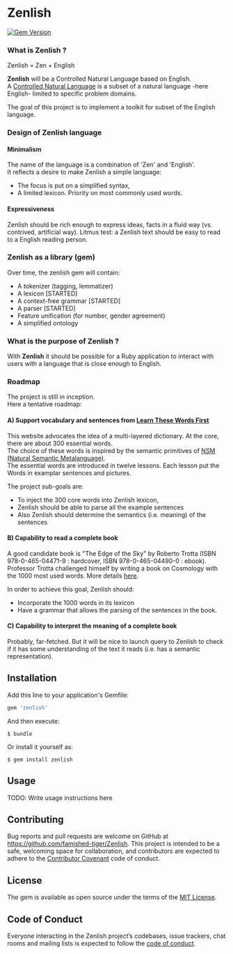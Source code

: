 # Zenlish
[![Gem Version](https://badge.fury.io/rb/zenlish.svg)](https://badge.fury.io/rb/zenlish)

### What is __Zenlish__ ?  

Zenlish = Zen + English  

__Zenlish__ will be a Controlled Natural Language based on English.  
A [Controlled Natural Language](https://en.wikipedia.org/wiki/Controlled_natural_language)
is a subset of a natural language -here English- limited to specific problem domains.

The goal of this project is to implement a toolkit for subset of the English language.


### Design of Zenlish language
#### Minimalism
The name of the language is a combination of 'Zen' and 'English'.  
It reflects a desire to make Zenlish a simple language:  
- The focus is put on a simplified syntax,
- A limited lexicon. Priority on most commonly used words.

#### Expressiveness
Zenlish should be rich enough to express ideas, facts in a fluid way (vs. contrived, artificial way).
Litmus test: a Zenlish text should be easy to read to a English reading person.

### Zenlish as a library (gem)
Over time, the zenlish gem will contain:
- A tokenizer (tagging, lemmatizer)
- A lexicon [STARTED]
- A context-free grammar [STARTED]
- A parser [STARTED]
- Feature unification (for number, gender agreement)
- A simplified ontology

### What is the purpose of __Zenlish__ ?
With __Zenlish__ it should be possible for a Ruby application to interact with
users with a language that is close enough to English.

### Roadmap
The project is still in inception.  
Here a tentative roadmap:

#### A) Support vocabulary and sentences from [Learn These Words First](http://learnthesewordsfirst.com/)
This website advocates the idea of a multi-layered dictionary.
At the core, there are about 300 essential words.  
The choice of these words is inspired by the semantic primitives of [NSM
(Natural Semantic Metalanguage)](https://en.wikipedia.org/wiki/Natural_semantic_metalanguage).  
The essential words are introduced in twelve lessons. Each lesson put the Words
in examplar sentences and pictures.

The project sub-goals are:
- To inject the 300 core words into Zenlish lexicon,
- Zenlish should be able to parse all the example sentences
- Also Zenlish should determine the semantics (i.e. meaning) of the sentences

#### B) Capability to read a complete book
A good candidate book is "The Edge of the Sky" by Roberto Trotta (ISBN 978-0-465-04471-9 : hardcover, ISBN 978-0-465-04490-0 : ebook).  
Professor Trotta challenged himself by writing a book on Cosmology with the 1000 most used words. More details [here](http://robertotrotta.com/the-edge-of-the-sky/).

In order to achieve this goal, Zenlish should:
- Incorporate the 1000 words in its lexicon
- Have a grammar that allows the parsing of the sentences in the book.

#### C) Capability to interpret the meaning of a complete book
Probably, far-fetched. But it will be nice to launch query to Zenlish to check if
it has some understanding of the text it reads (i.e. has a semantic representation).



## Installation

Add this line to your application's Gemfile:

```ruby
gem 'zenlish'
```

And then execute:

    $ bundle

Or install it yourself as:

    $ gem install zenlish

## Usage

TODO: Write usage instructions here

## Contributing

Bug reports and pull requests are welcome on GitHub at https://github.com/famished-tiger/Zenlish. This project is intended to be a safe, welcoming space for collaboration, and contributors are expected to adhere to the [Contributor Covenant](http://contributor-covenant.org) code of conduct.

## License

The gem is available as open source under the terms of the [MIT License](https://opensource.org/licenses/MIT).

## Code of Conduct

Everyone interacting in the Zenlish project’s codebases, issue trackers, chat rooms and mailing lists is expected to follow the [code of conduct](https://github.com/famished-tiger/Zenlish/blob/master/CODE_OF_CONDUCT.md).
